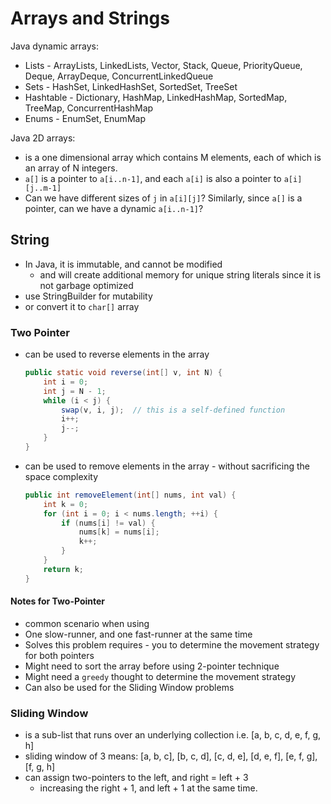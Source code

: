 Arrays and Strings
====



Java dynamic arrays:

- Lists - ArrayLists, LinkedLists, Vector, Stack, Queue, PriorityQueue, Deque, ArrayDeque, ConcurrentLinkedQueue
- Sets - HashSet, LinkedHashSet, SortedSet, TreeSet
- Hashtable - Dictionary, HashMap, LinkedHashMap, SortedMap, TreeMap, ConcurrentHashMap
- Enums - EnumSet, EnumMap



Java 2D arrays:

- is a one dimensional array which contains M elements, each of which is an array of N integers.
- `a[]` is a pointer to `a[i..n-1]`, and each `a[i]` is also a pointer to `a[i][j..m-1]`
- Can we have different sizes of `j` in `a[i][j]`? Similarly, since `a[]` is a pointer, can we have a dynamic `a[i..n-1]`?



## String

- In Java, it is immutable, and cannot be modified
  - and will create additional memory for unique string literals since it is not garbage optimized
- use StringBuilder for mutability
- or convert it to `char[]` array



### Two Pointer

- can be used to reverse elements in the array

  ```java
  public static void reverse(int[] v, int N) {
      int i = 0;
      int j = N - 1;
      while (i < j) {
          swap(v, i, j);  // this is a self-defined function
          i++;
          j--;
      }
  }
  ```

- can be used to remove elements in the array - without sacrificing the space complexity

  ```java
  public int removeElement(int[] nums, int val) {
      int k = 0;
      for (int i = 0; i < nums.length; ++i) {
          if (nums[i] != val) {
              nums[k] = nums[i];
              k++;
          }
      }
      return k;
  }
  ```



#### Notes for Two-Pointer

- common scenario when using
- One slow-runner, and one fast-runner at the same time
- Solves this problem requires - you to determine the movement strategy for both pointers
- Might need to sort the array before using 2-pointer technique
- Might need a `greedy` thought to determine the movement strategy
- Can also be used for the Sliding Window problems



### Sliding Window

- is a sub-list that runs over an underlying collection i.e. [a, b, c, d, e, f, g, h]
- sliding window of 3 means: [a, b, c], [b, c, d], [c, d, e], [d, e, f], [e, f, g], [f, g, h]
- can assign two-pointers to the left, and right = left + 3
  - increasing the right + 1, and left + 1 at the same time.